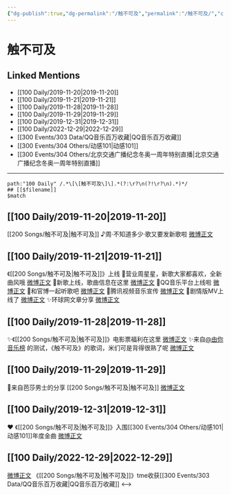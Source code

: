 ```yaml
---
{"dg-publish":true,"dg-permalink":"/触不可及","permalink":"/触不可及/","created":"2022-12-30T17:31:21.000+08:00","updated":"2023-04-10T15:56:54.345+08:00"}
---
```


# 触不可及

## Linked Mentions
- [[100 Daily/2019-11-20\|2019-11-20]]
- [[100 Daily/2019-11-21\|2019-11-21]]
- [[100 Daily/2019-11-28\|2019-11-28]]
- [[100 Daily/2019-11-29\|2019-11-29]]
- [[100 Daily/2019-12-31\|2019-12-31]]
- [[100 Daily/2022-12-29\|2022-12-29]]
- [[300 Events/303 Data/QQ音乐百万收藏\|QQ音乐百万收藏]]
- [[300 Events/304 Others/动感101\|动感101]]
- [[300 Events/304 Others/北京交通广播纪念冬奥一周年特别直播\|北京交通广播纪念冬奥一周年特别直播]]


---

```expander
path:"100 Daily" /.*\[\[触不可及\]\].*(?:\r?\n(?!\r?\n).*)*/
## [[$filename]]
$match
```
## [[100 Daily/2019-11-20\|2019-11-20]]
[[200 Songs/触不可及\|触不可及]]
♪周·不知道多少·歌又要发新歌啦
[微博正文](https://m.weibo.cn/6466290670/4440768783070317)
## [[100 Daily/2019-11-21\|2019-11-21]]
《[[200 Songs/触不可及\|触不可及]]》上线
🌟营业周星星，新歌大家都喜欢，全新曲风哦 [微博正文](https://m.weibo.cn/6466290670/4441023704671478)
🌟新歌上线，歌曲信息在这里 [微博正文](https://m.weibo.cn/6466290670/4440995556907975)
🌟QQ音乐平台上线啦 [微博正文](https://m.weibo.cn/6466290670/4440996572364870)
🌟和官博一起听歌吧 [微博正文](https://m.weibo.cn/6466290670/4441000410232444)
🌟腾讯视频音乐宣传 [微博正文](https://m.weibo.cn/6466290670/4441005174314375)
🌟剧情版MV上线了 [微博正文](https://m.weibo.cn/6466290670/4441014397364434)
✨环球网文章分享 [微博正文](https://m.weibo.cn/6466290670/4441217972062324)
## [[100 Daily/2019-11-28\|2019-11-28]]
✨《[[200 Songs/触不可及\|触不可及]]》电影票福利在这里 [微博正文](https://m.weibo.cn/6466290670/4443727763926025)
✨来自[@由你音乐榜](https://weibo.com/n/%E7%94%B1%E4%BD%A0%E9%9F%B3%E4%B9%90%E6%A6%9C) 的测试，《触不可及》的歌词，米们可是背得很熟了呢 [微博正文](https://m.weibo.cn/6466290670/4443709200170059)
## [[100 Daily/2019-11-29\|2019-11-29]]
🐰来自芭莎男士的分享 [[200 Songs/触不可及\|触不可及]]
[微博正文](https://m.weibo.cn/6466290670/4444026704878269)
## [[100 Daily/2019-12-31\|2019-12-31]]
❤️ 《[[200 Songs/触不可及\|触不可及]]》入围[[300 Events/304 Others/动感101\|动感101]]年度金曲
[微博正文](https://m.weibo.cn/6466290670/4455525414093219)
## [[100 Daily/2022-12-29\|2022-12-29]]
[微博正文](https://m.weibo.cn/6355984955/4852053833422659) 《[[200 Songs/触不可及\|触不可及]]》tme收获[[300 Events/303 Data/QQ音乐百万收藏\|QQ音乐百万收藏]]
<-->
